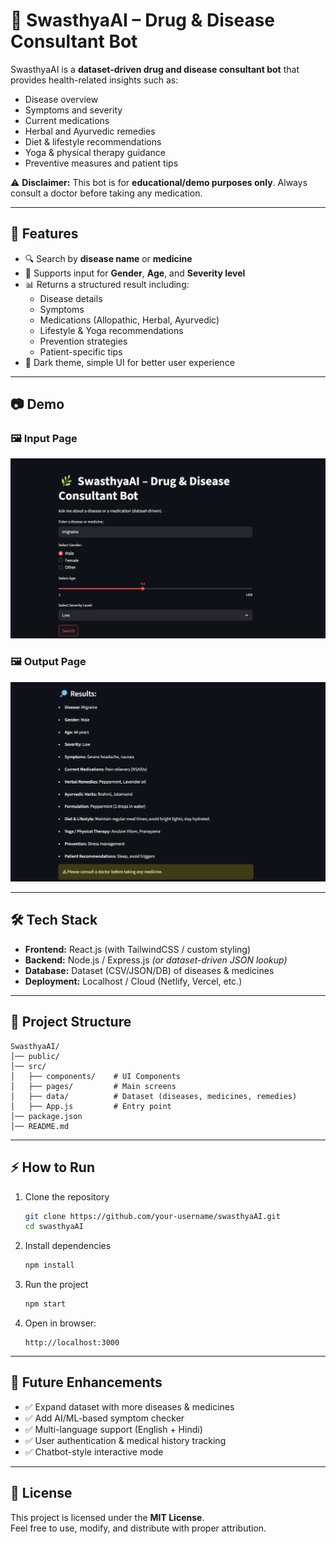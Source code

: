 # 🌿 SwasthyaAI – Drug & Disease Consultant Bot  

SwasthyaAI is a **dataset-driven drug and disease consultant bot** that provides health-related insights such as:  
- Disease overview  
- Symptoms and severity  
- Current medications  
- Herbal and Ayurvedic remedies  
- Diet & lifestyle recommendations  
- Yoga & physical therapy guidance  
- Preventive measures and patient tips  

⚠️ **Disclaimer:** This bot is for **educational/demo purposes only**. Always consult a doctor before taking any medication.  

---

## 🚀 Features  

- 🔍 Search by **disease name** or **medicine**  
- 👤 Supports input for **Gender**, **Age**, and **Severity level**  
- 📊 Returns a structured result including:  
  - Disease details  
  - Symptoms  
  - Medications (Allopathic, Herbal, Ayurvedic)  
  - Lifestyle & Yoga recommendations  
  - Prevention strategies  
  - Patient-specific tips  
- 🌙 Dark theme, simple UI for better user experience  

---

## 📷 Demo  

### 🖼 Input Page  
![Input Screenshot](./assets/input.png)  

### 🖼 Output Page  
![Output Screenshot](./assets/output.png)  

---

## 🛠️ Tech Stack  

- **Frontend:** React.js (with TailwindCSS / custom styling)  
- **Backend:** Node.js / Express.js *(or dataset-driven JSON lookup)*  
- **Database:** Dataset (CSV/JSON/DB) of diseases & medicines  
- **Deployment:** Localhost / Cloud (Netlify, Vercel, etc.)  

---

## 📂 Project Structure  

```
SwasthyaAI/
│── public/
│── src/
│   ├── components/    # UI Components
│   ├── pages/         # Main screens
│   ├── data/          # Dataset (diseases, medicines, remedies)
│   ├── App.js         # Entry point
│── package.json
│── README.md
```

---

## ⚡ How to Run  

1. Clone the repository  
   ```bash
   git clone https://github.com/your-username/swasthyaAI.git
   cd swasthyaAI
   ```
2. Install dependencies  
   ```bash
   npm install
   ```
3. Run the project  
   ```bash
   npm start
   ```
4. Open in browser:  
   ```
   http://localhost:3000
   ```

---

## 📌 Future Enhancements  

- ✅ Expand dataset with more diseases & medicines  
- ✅ Add AI/ML-based symptom checker  
- ✅ Multi-language support (English + Hindi)  
- ✅ User authentication & medical history tracking  
- ✅ Chatbot-style interactive mode  

---

## 📜 License  

This project is licensed under the **MIT License**.  
Feel free to use, modify, and distribute with proper attribution.  
